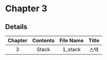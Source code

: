 # Chapter 3
## Details
|Chapter|Contents|File Name|Title|
|:------:|:-----:|:-----:|:-----:|
|3|Stack|1_stack|스택|

